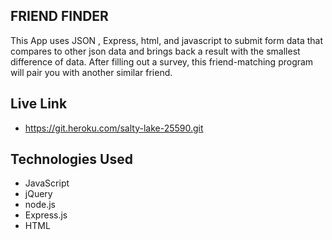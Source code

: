 ## FRIEND FINDER

This App uses JSON , Express, html, and javascript to submit form data that compares to other json data and brings back a result with the smallest difference of data.
After filling out a survey, this friend-matching program will pair you with another similar friend.

## Live Link 
 - https://git.heroku.com/salty-lake-25590.git


## Technologies Used

- JavaScript
- jQuery
- node.js
- Express.js
- HTML

